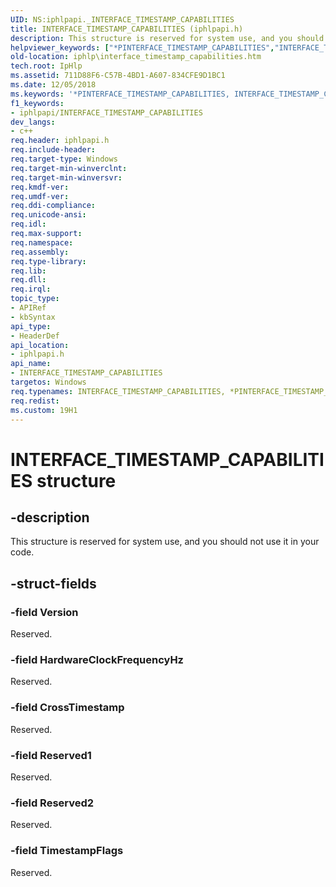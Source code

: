 ```yaml
---
UID: NS:iphlpapi._INTERFACE_TIMESTAMP_CAPABILITIES
title: INTERFACE_TIMESTAMP_CAPABILITIES (iphlpapi.h)
description: This structure is reserved for system use, and you should not use it in your code.
helpviewer_keywords: ["*PINTERFACE_TIMESTAMP_CAPABILITIES","INTERFACE_TIMESTAMP_CAPABILITIES","INTERFACE_TIMESTAMP_CAPABILITIES structure [IP Helper]","PINTERFACE_TIMESTAMP_CAPABILITIES","PINTERFACE_TIMESTAMP_CAPABILITIES structure pointer [IP Helper]","iphlp.interface_timestamp_capabilities","iphlpapi/INTERFACE_TIMESTAMP_CAPABILITIES","iphlpapi/PINTERFACE_TIMESTAMP_CAPABILITIES"]
old-location: iphlp\interface_timestamp_capabilities.htm
tech.root: IpHlp
ms.assetid: 711D88F6-C57B-4BD1-A607-834CFE9D1BC1
ms.date: 12/05/2018
ms.keywords: '*PINTERFACE_TIMESTAMP_CAPABILITIES, INTERFACE_TIMESTAMP_CAPABILITIES, INTERFACE_TIMESTAMP_CAPABILITIES structure [IP Helper], PINTERFACE_TIMESTAMP_CAPABILITIES, PINTERFACE_TIMESTAMP_CAPABILITIES structure pointer [IP Helper], iphlp.interface_timestamp_capabilities, iphlpapi/INTERFACE_TIMESTAMP_CAPABILITIES, iphlpapi/PINTERFACE_TIMESTAMP_CAPABILITIES'
f1_keywords:
- iphlpapi/INTERFACE_TIMESTAMP_CAPABILITIES
dev_langs:
- c++
req.header: iphlpapi.h
req.include-header: 
req.target-type: Windows
req.target-min-winverclnt: 
req.target-min-winversvr: 
req.kmdf-ver: 
req.umdf-ver: 
req.ddi-compliance: 
req.unicode-ansi: 
req.idl: 
req.max-support: 
req.namespace: 
req.assembly: 
req.type-library: 
req.lib: 
req.dll: 
req.irql: 
topic_type:
- APIRef
- kbSyntax
api_type:
- HeaderDef
api_location:
- iphlpapi.h
api_name:
- INTERFACE_TIMESTAMP_CAPABILITIES
targetos: Windows
req.typenames: INTERFACE_TIMESTAMP_CAPABILITIES, *PINTERFACE_TIMESTAMP_CAPABILITIES
req.redist: 
ms.custom: 19H1
---
```


# INTERFACE_TIMESTAMP_CAPABILITIES structure


## -description


This structure is reserved for system use, and you should not use it in your code.


## -struct-fields




### -field Version

Reserved.


### -field HardwareClockFrequencyHz

Reserved.


### -field CrossTimestamp

Reserved.


### -field Reserved1

Reserved.


### -field Reserved2

Reserved.


### -field TimestampFlags

Reserved.

